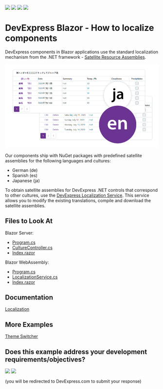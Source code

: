 <!-- default badges list -->
![](https://img.shields.io/endpoint?url=https://codecentral.devexpress.com/api/v1/VersionRange/233067893/22.1.2%2B)
[![](https://img.shields.io/badge/Open_in_DevExpress_Support_Center-FF7200?style=flat-square&logo=DevExpress&logoColor=white)](https://supportcenter.devexpress.com/ticket/details/T850867)
[![](https://img.shields.io/badge/📖_How_to_use_DevExpress_Examples-e9f6fc?style=flat-square)](https://docs.devexpress.com/GeneralInformation/403183)
[![](https://img.shields.io/badge/💬_Leave_Feedback-feecdd?style=flat-square)](#does-this-example-address-your-development-requirementsobjectives)
<!-- default badges end -->

# DevExpress Blazor - How to localize components
 
DevExpress components in Blazor applications use the standard localization mechanism from the .NET framework - [Satellite Resource Assemblies](https://docs.microsoft.com/en-us/dotnet/framework/resources/creating-satellite-assemblies-for-desktop-apps?view=netframework-4.8).

![Blazor Components Localization](images/blazor-localization-overview.png)

Our components ship with NuGet packages with predefined satellite assemblies for the following languages and cultures:
  
- German (de)
- Spanish (es)
- Japanese (ja)

To obtain satellite assemblies for DevExpress .NET controls that correspond to other cultures, use the [DevExpress Localization Service](http://localization.devexpress.com/). This service allows you to modify the existing translations, compile and download the satellite assemblies.

<!-- default file list -->
## Files to Look At

Blazor Server:
- [Program.cs](./CS/DxBlazorLocalization/BlazorServer/Program.cs)
- [CultureController.cs](./CS/DxBlazorLocalization/BlazorServer/Controllers/CultureController.cs)
- [Index.razor](./CS/DxBlazorLocalization/BlazorServer/Pages/Index.razor)

Blazor WebAssembly:
- [Program.cs](./CS/DxBlazorLocalization/BlazorWebAssembly/Program.cs)
- [LocalizationService.cs](./CS/DxBlazorLocalization/BlazorWebAssembly/Services/LocalizationService.cs)
- [Index.razor](./CS/DxBlazorLocalization/BlazorWebAssembly/Pages/Index.razor)
<!-- default file list end -->

## Documentation

[Localization](https://docs.devexpress.com/Blazor/401564/common-concepts/localization)

## More Examples

[Theme Switcher](https://github.com/DevExpress-Examples/blazor-theme-switcher)
<!-- feedback -->
## Does this example address your development requirements/objectives?

[<img src="https://www.devexpress.com/support/examples/i/yes-button.svg"/>](https://www.devexpress.com/support/examples/survey.xml?utm_source=github&utm_campaign=localize-devexpress-blazor-components&~~~was_helpful=yes) [<img src="https://www.devexpress.com/support/examples/i/no-button.svg"/>](https://www.devexpress.com/support/examples/survey.xml?utm_source=github&utm_campaign=localize-devexpress-blazor-components&~~~was_helpful=no)

(you will be redirected to DevExpress.com to submit your response)
<!-- feedback end -->

